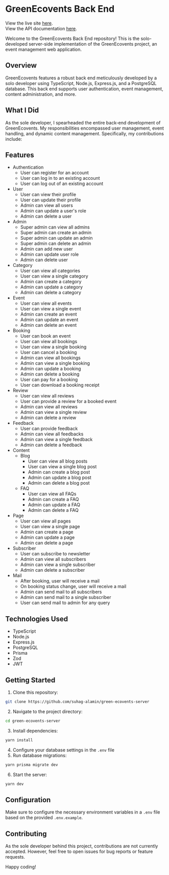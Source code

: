 # GreenEcovents Back End

View the live site [here](https://green-ecovents.vercel.app). <br>
View the API documentation [here](https://documenter.getpostman.com/view/22433617/2s9YeEdCwV).

Welcome to the GreenEcovents Back End repository! This is the solo-developed server-side implementation of the GreenEcovents project, an event management web application.

## Overview

GreenEcovents features a robust back end meticulously developed by a solo developer using TypeScript, Node.js, Express.js, and a PostgreSQL database. This back end supports user authentication, event management, content administration, and more.

## What I Did

As the sole developer, I spearheaded the entire back-end development of GreenEcovents. My responsibilities encompassed user management, event handling, and dynamic content management. Specifically, my contributions include:

## Features

- Authentication
  - User can register for an account
  - User can log in to an existing account
  - User can log out of an existing account
- User
  - User can view their profile
  - User can update their profile
  - Admin can view all users
  - Admin can update a user's role
  - Admin can delete a user
- Admin
  - Super admin can view all admins
  - Super admin can create an admin
  - Super admin can update an admin
  - Super admin can delete an admin
  - Admin can add new user
  - Admin can update user role
  - Admin can delete user
- Category
  - User can view all categories
  - User can view a single category
  - Admin can create a category
  - Admin can update a category
  - Admin can delete a category
- Event
  - User can view all events
  - User can view a single event
  - Admin can create an event
  - Admin can update an event
  - Admin can delete an event
- Booking
  - User can book an event
  - User can view all bookings
  - User can view a single booking
  - User can cancel a booking
  - Admin can view all bookings
  - Admin can view a single booking
  - Admin can update a booking
  - Admin can delete a booking
  - User can pay for a booking
  - User can download a booking receipt
- Review
  - User can view all reviews
  - User can provide a review for a booked event
  - Admin can view all reviews
  - Admin can view a single review
  - Admin can delete a review
- Feedback
  - User can provide feedback
  - Admin can view all feedbacks
  - Admin can view a single feedback
  - Admin can delete a feedback
- Content
  - Blog
    - User can view all blog posts
    - User can view a single blog post
    - Admin can create a blog post
    - Admin can update a blog post
    - Admin can delete a blog post
  - FAQ
    - User can view all FAQs
    - Admin can create a FAQ
    - Admin can update a FAQ
    - Admin can delete a FAQ
- Page
  - User can view all pages
  - User can view a single page
  - Admin can create a page
  - Admin can update a page
  - Admin can delete a page
- Subscriber
  - User can subscribe to newsletter
  - Admin can view all subscribers
  - Admin can view a single subscriber
  - Admin can delete a subscriber
- Mail
  - After booking, user will receive a mail
  - On booking status change, user will receive a mail
  - Admin can send mail to all subscribers
  - Admin can send mail to a single subscriber
  - User can send mail to admin for any query

## Technologies Used

- TypeScript
- Node.js
- Express.js
- PostgreSQL
- Prisma
- Zod
- JWT

## Getting Started

1. Clone this repository:

```bash
git clone https://github.com/suhag-alamin/green-ecovents-server
```

2. Navigate to the project directory:

```bash
cd green-ecovents-server
```

3. Install dependencies:

```bash
yarn install
```

4. Configure your database settings in the `.env` file
5. Run database migrations:

```bash
yarn prisma migrate dev
```

6. Start the server:

```bash
yarn dev
```

## Configuration

Make sure to configure the necessary environment variables in a `.env` file based on the provided `.env.example`.

## Contributing

As the sole developer behind this project, contributions are not currently accepted. However, feel free to open issues for bug reports or feature requests.

Happy coding!
